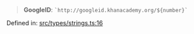 > **GoogleID**: `` `http://googleid.khanacademy.org/${number}` ``

Defined in: [src/types/strings.ts:16](https://github.com/bhavjitChauhan/khan-api/blob/67d30ab4498111952301bcaddbef9a132bf75105/src/types/strings.ts#L16)
